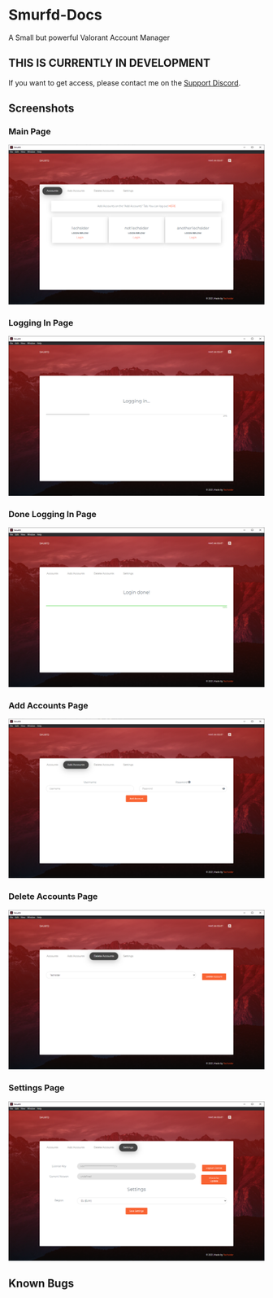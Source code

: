 # Smurfd-Docs
A Small but powerful Valorant Account Manager


## THIS IS CURRENTLY IN DEVELOPMENT
If you want to get access, please contact me on the [Support Discord](https://discord.gg/huXRjC3Hxv).

## Screenshots
### Main Page
![](/assets/MainPage_ScreenShot_1.png)

### Logging In Page
![](/assets/LoggingInPage_ScreenShot_1.png)

### Done Logging In Page
![](/assets/LoggingInPage_ScreenShot_2.png)

### Add Accounts Page
![](/assets/AddAccountsPage_ScreenShot_1.png)

### Delete Accounts Page
![](/assets/DeleteAccountsPage_ScreenShot_1.png)

### Settings Page
![](/assets/SettingsPage_ScreenShot_1.png)

## Known Bugs

